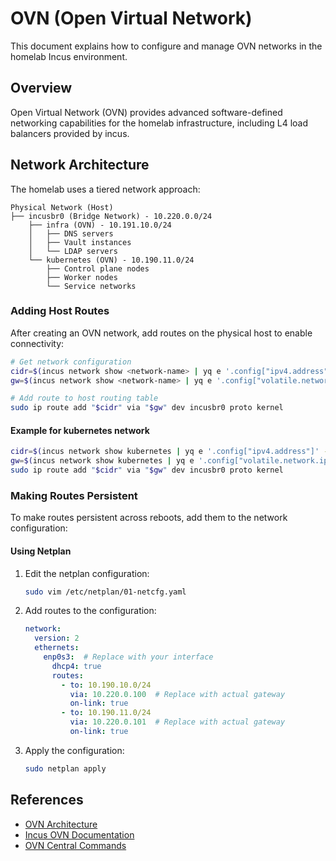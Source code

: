 # OVN (Open Virtual Network)

This document explains how to configure and manage OVN networks in the homelab Incus environment.

## Overview

Open Virtual Network (OVN) provides advanced software-defined networking capabilities for the homelab infrastructure, including L4 load balancers provided by incus.

## Network Architecture

The homelab uses a tiered network approach:

```text
Physical Network (Host)
├── incusbr0 (Bridge Network) - 10.220.0.0/24
    ├── infra (OVN) - 10.191.10.0/24
    │   ├── DNS servers
    │   ├── Vault instances
    │   └── LDAP servers
    └── kubernetes (OVN) - 10.190.11.0/24
        ├── Control plane nodes
        ├── Worker nodes
        └── Service networks
```

### Adding Host Routes

After creating an OVN network, add routes on the physical host to enable connectivity:

```bash
# Get network configuration
cidr=$(incus network show <network-name> | yq e '.config["ipv4.address"]' -)
gw=$(incus network show <network-name> | yq e '.config["volatile.network.ipv4.address"]' -)

# Add route to host routing table
sudo ip route add "$cidr" via "$gw" dev incusbr0 proto kernel
```

#### Example for kubernetes network

```bash
cidr=$(incus network show kubernetes | yq e '.config["ipv4.address"]' -)
gw=$(incus network show kubernetes | yq e '.config["volatile.network.ipv4.address"]' -)
sudo ip route add "$cidr" via "$gw" dev incusbr0 proto kernel
```

### Making Routes Persistent

To make routes persistent across reboots, add them to the network configuration:

#### Using Netplan

1. Edit the netplan configuration:

    ```bash
    sudo vim /etc/netplan/01-netcfg.yaml
    ```

2. Add routes to the configuration:

    ```yaml
    network:
      version: 2
      ethernets:
        enp0s3:  # Replace with your interface
          dhcp4: true
          routes:
            - to: 10.190.10.0/24
              via: 10.220.0.100  # Replace with actual gateway
              on-link: true
            - to: 10.190.11.0/24
              via: 10.220.0.101  # Replace with actual gateway
              on-link: true
    ```

3. Apply the configuration:

    ```bash
    sudo netplan apply
    ```

## References

- [OVN Architecture](http://www.openvswitch.org/support/dist-docs/ovn-architecture.7.html)
- [Incus OVN Documentation](https://linuxcontainers.org/incus/docs/main/reference/network_ovn/)
- [OVN Central Commands](http://www.openvswitch.org/support/dist-docs/ovn-nbctl.8.html)
